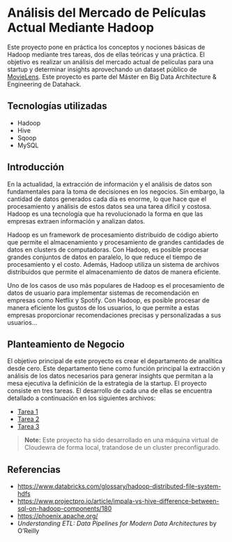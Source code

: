 # Análisis del Mercado de Películas Actual Mediante Hadoop

Este proyecto pone en práctica los conceptos y nociones básicas de Hadoop mediante tres tareas, dos de ellas teóricas y una práctica. El objetivo es realizar un análisis del mercado actual de películas para una startup y determinar insights aprovechando un dataset público de [MovieLens](https://grouplens.org/datasets/movielens/). Este proyecto es parte del Máster en Big Data Architecture & Engineering de Datahack.

## Tecnologías utilizadas
* Hadoop
* Hive
* Sqoop
* MySQL

## Introducción

En la actualidad, la extracción de información y el análisis de datos son fundamentales para la toma de decisiones en los negocios. Sin embargo, la cantidad de datos generados cada día es enorme, lo que hace que el procesamiento y análisis de estos datos sea una tarea difícil y costosa. Hadoop es una tecnología que ha revolucionado la forma en que las empresas extraen información y analizan datos.

Hadoop es un framework de procesamiento distribuido de código abierto que permite el almacenamiento y procesamiento de grandes cantidades de datos en clusters de computadoras. Con Hadoop, es posible procesar grandes conjuntos de datos en paralelo, lo que reduce el tiempo de procesamiento y el costo. Además, Hadoop utiliza un sistema de archivos distribuidos que permite el almacenamiento de datos de manera eficiente.

Uno de los casos de uso más populares de Hadoop es el procesamiento de datos de usuario para implementar sistemas de recomendación en empresas como Netflix y Spotify. Con Hadoop, es posible procesar de manera eficiente los gustos de los usuarios, lo que permite a estas empresas proporcionar recomendaciones precisas y personalizadas a sus usuarios…

## Planteamiento de Negocio

El objetivo principal de este proyecto es crear el departamento de analítica desde cero. Este departamento tiene como función principal la extracción y análisis de los datos necesarios para generar insights que permitan a la mesa ejecutiva la definición de la estrategia de la startup.
El proyecto consiste en tres tareas. El desarrollo de cada una de ellas se encuentra detallado a continuación en los siguientes archivos:
* [Tarea 1](tarea1.md)
* [Tarea 2](tarea2.md)
* [Tarea 3](tarea3.md)

> **Note:** Este proyecto ha sido desarrollado en una máquina virtual de Cloudewra de forma local, tratandose de un cluster preconfigurado.

## Referencias

* https://www.databricks.com/glossary/hadoop-distributed-file-system-hdfs
* https://www.projectpro.io/article/impala-vs-hive-difference-between-sql-on-hadoop-components/180
* https://phoenix.apache.org/
* *Understanding ETL: Data Pipelines for Modern Data Architectures* by O’Reilly
